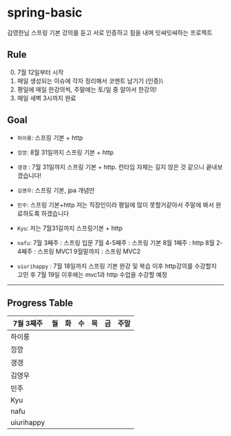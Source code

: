 # spring-basic
김영한님 스프링 기본 강의를 듣고 서로 인증하고 힘을 내며 잇쌰잇쌰하는 프로젝트

## Rule

0. 7월 12일부터 시작
1. 매일 생성되는 이슈에 각자 정리해서 코멘트 남기기 (인증)\
2. 평일에 매일 한강의씩, 주말에는 토/일 중 알아서 한강의!
3. 매일 새벽 3시까지 완료

## Goal

- `하이룽`: 스프링 기본 + http

- `낑깡`: 8월 31일까지 스프링 기본 + http

- `갱갱` : 7월 31일까지 스프링 기본 + http. 런타임 자체는 길지 않은 것 같으니 끝내보겠습니다!

- `김영우`: 스프링 기본, jpa 개념만

- `민주`: 스프링 기본+http 
저는 직장인이라 평일에 많이 못할거같아서
주말에 봐서 완료하도록 하겠습니다

- `Kyu`: 저는 7월31길까지 스프링기본 + http

- `nafu`:
7월 3째주 : 스프링 입문
7월 4-5째주 : 스프링 기본
8월 1째주 : http
8월 2-4째주 : 스프링 MVC1
9월말까지 : 스프링 MVC2

- `uiurihappy` :
7월 18일까지 스프링 기본 완강 및 복습
이후 http강의를 수강할지 고민 후
7월 19일 이후에는 mvc1과 http 수업을 수강할 예정

---

## Progress Table

|7월 3째주|월|화|수|목|금|주말|
|------|---|---|---|---|---|---|
|하이룽|||||||
|낑깡|||||||
|갱갱|||||||
|김영우|||||||
|민주|||||||
|Kyu|||||||
|nafu|||||||
|uiurihappy|||||||
